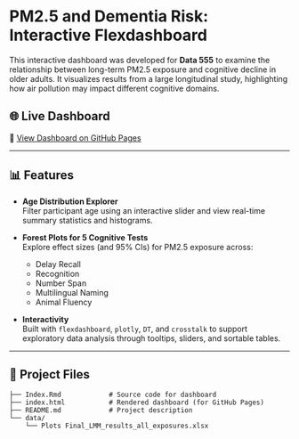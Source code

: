 # PM2.5 and Dementia Risk: Interactive Flexdashboard

This interactive dashboard was developed for **Data 555** to examine the relationship between long-term PM2.5 exposure and cognitive decline in older adults. It visualizes results from a large longitudinal study, highlighting how air pollution may impact different cognitive domains.

## 🌐 Live Dashboard

🔗 [View Dashboard on GitHub Pages](https://its-kei.github.io/Data-555-PM2.5-Dementia-Dashboard/)

---

## 📊 Features

- **Age Distribution Explorer**  
  Filter participant age using an interactive slider and view real-time summary statistics and histograms.

- **Forest Plots for 5 Cognitive Tests**  
  Explore effect sizes (and 95% CIs) for PM2.5 exposure across:
  - Delay Recall
  - Recognition
  - Number Span
  - Multilingual Naming
  - Animal Fluency

- **Interactivity**  
  Built with `flexdashboard`, `plotly`, `DT`, and `crosstalk` to support exploratory data analysis through tooltips, sliders, and sortable tables.

---

## 📁 Project Files

```text
├── Index.Rmd            # Source code for dashboard
├── index.html           # Rendered dashboard (for GitHub Pages)
├── README.md            # Project description
└── data/
    └── Plots Final_LMM_results_all_exposures.xlsx
